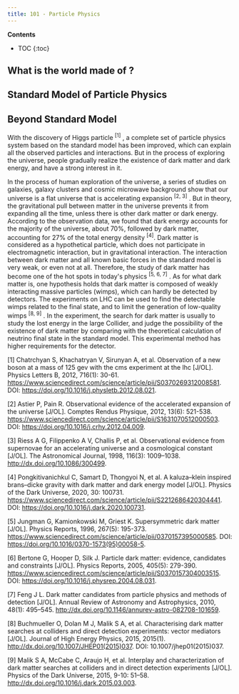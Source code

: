 ```yaml
---
title: 101 - Particle Physics 
---
```


**Contents**
* TOC
{:toc}

## What is the world made of ? 

## Standard Model of Particle Physics 

## Beyond Standard Model

With the discovery of Higgs particle <sup>[1]</sup> , a complete set of particle physics system based on the standard model has been improved, which can explain all the observed particles and interactions. But in the process of exploring the universe, people gradually realize the existence of dark matter and dark energy, and have a strong interest in it. 

In the process of human exploration of the universe, a series of studies on galaxies, galaxy clusters and cosmic microwave background show that our universe is a flat universe that is accelerating expansion <sup>[2, 3]</sup> . But in theory, the gravitational pull between matter in the universe prevents it from expanding all the time, unless there is other dark matter or dark energy. According to the observation data, we found that dark energy accounts for the majority of the universe, about 70\%, followed by dark matter, accounting for 27\% of the total energy density <sup>[4]</sup>. Dark matter is considered as a hypothetical particle, which does not participate in electromagnetic interaction, but in gravitational interaction. The interaction between dark matter and all known basic forces in the standard model is very weak, or even not at all. Therefore, the study of dark matter has become one of the hot spots in today's physics <sup>[5, 6, 7]</sup> . As for what dark matter is, one hypothesis holds that dark matter is composed of weakly interacting massive particles (wimps), which can hardly be detected by detectors. The experiments on LHC can be used to find the detectable wimps related to the final state, and to limit the generation of low-quality wimps <sup>[8, 9]</sup> . In the experiment, the search for dark matter is usually to study the lost energy in the large Collider, and judge the possibility of the existence of dark matter by comparing with the theoretical calculation of neutrino final state in the standard model. This experimental method has higher requirements for the detector.



[1] Chatrchyan S, Khachatryan V, Sirunyan A, et al. Observation of a new boson at a mass of 125 gev with the cms experiment at the lhc [J/OL]. Physics Letters B, 2012, 716(1): 30-61. https://www.sciencedirect.com/science/article/pii/S0370269312008581. DOI: https://doi.org/10.1016/j.physletb.2012.08.021.

[2] Astier P, Pain R. Observational evidence of the accelerated expansion of the universe [J/OL]. Comptes Rendus Physique, 2012, 13(6): 521-538. https://www.sciencedirect.com/science/article/pii/S1631070512000503. DOI: https://doi.org/10.1016/j.crhy.2012.04.009.

[3] Riess A G, Filippenko A V, Challis P, et al. Observational evidence from supernovae for an accelerating universe and a cosmological constant [J/OL]. The Astronomical Journal, 1998, 116(3): 1009–1038. http://dx.doi.org/10.1086/300499.

[4] Pongkitivanichkul C, Samart D, Thongyoi N, et al. A kaluza–klein inspired brans–dicke gravity with dark matter and dark energy model [J/OL]. Physics of the Dark Universe, 2020, 30: 100731. https://www.sciencedirect.com/science/article/pii/S2212686420304441. DOI: https://doi.org/10.1016/j.dark.2020.100731.

[5] Jungman G, Kamionkowski M, Griest K. Supersymmetric dark matter [J/OL]. Physics Reports, 1996, 267(5): 195-373. https://www.sciencedirect.com/science/article/pii/0370157395000585. DOI: https://doi.org/10.1016/0370-1573(95)00058-5.

[6] Bertone G, Hooper D, Silk J. Particle dark matter: evidence, candidates and constraints [J/OL]. Physics Reports, 2005, 405(5): 279-390. https://www.sciencedirect.com/science/article/pii/S0370157304003515. DOI: https://doi.org/10.1016/j.physrep.2004.08.031.

[7] Feng J L. Dark matter candidates from particle physics and methods of detection [J/OL]. Annual Review of Astronomy and Astrophysics, 2010, 48(1): 495–545. http://dx.doi.org/10.1146/annurev-astro-082708-101659. 
 
[8] Buchmueller O, Dolan M J, Malik S A, et al. Characterising dark matter searches at colliders and direct detection experiments: vector mediators [J/OL]. Journal of High Energy Physics, 2015, 2015(1). http://dx.doi.org/10.1007/JHEP01(2015)037. DOI: 10.1007/jhep01(2015)037.

[9] Malik S A, McCabe C, Araujo H, et al. Interplay and characterization of dark matter searches at colliders and in direct detection experiments [J/OL]. Physics of the Dark Universe, 2015, 9-10: 51–58. http://dx.doi.org/10.1016/j.dark.2015.03.003.